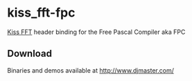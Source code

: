 kiss_fft-fpc
============
[Kiss FFT](http://kissfft.sourceforge.net/) header binding for the Free Pascal Compiler aka FPC

Download
--------
Binaries and demos available at http://www.djmaster.com/
